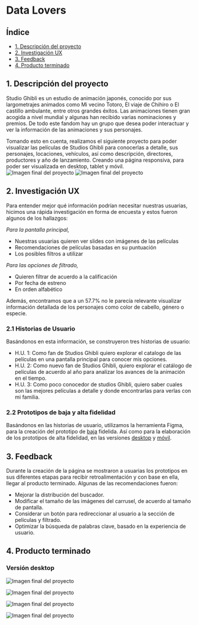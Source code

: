# Data Lovers

## Índice

* [1.  Descripción del proyecto](#1-descripción-del-proyecto)
* [2.  Investigación UX](#2-investigación-ux)
* [3. Feedback](#3-feedback)
* [4. Producto terminado](#4-producto-terminado)


## 1. Descripción del proyecto
Studio Ghibli es un estudio de animación japonés, conocido por sus largometrajes animados como Mi vecino Totoro, El viaje de Chihiro o El castillo ambulante, entre otros grandes éxitos.
Las animaciones tienen gran acogida a nivel mundial y algunas han recibido varias nominaciones y premios. De todo este fandom hay un grupo que desea poder interactuar y ver la información de las animaciones y sus personajes.  

Tomando esto en cuenta, realizamos el siguiente proyecto para poder visualizar las películas de Studios Ghibli para conocerlas a detalle, sus personajes, locaciones, vehículos, así como descripción, directores, productores y año de lanzamiento. Creando una página responsiva, para poder ser visualizada en desktop, tablet y móvil.
![Imagen final del proyecto](https://github.com/ziomarajimenez/CDMX012-data-lovers/blob/main/inicio.png?raw=true)
![Imagen final del proyecto](https://github.com/ziomarajimenez/CDMX012-data-lovers/blob/main/iniciopeliculas.png?raw=true)


## 2. Investigación UX
Para entender mejor qué información podrían necesitar nuestras usuarias, hicimos una rápida investigación en forma de encuesta y estos fueron algunos de los hallazgos:

*Para la pantalla principal,*
* Nuestras usuarias quieren ver slides con imágenes de las películas
* Recomendaciones de películas basadas en su puntuación
* Los posibles filtros a utilizar 

*Para las opciones de filtrado,*
* Quieren filtrar de acuerdo a la calificación 
* Por fecha de estreno
* En orden alfabético

Además, encontramos que a un 57.7% no le parecía relevante visualizar información detallada de los personajes como color de cabello, género o especie. 

### 2.1 Historias de Usuario
Basándonos en esta información, se construyeron tres historias de usuario:

* H.U. 1: Como fan de Studios Ghibli quiero explorar el catalogo de las películas en una pantalla principal para conocer mis opciones.
* H.U. 2: Como nuevo fan de Studios Ghibli, quiero explorar el catálogo de películas de acuerdo al año para analizar los avances de la animación en el tiempo.
* H.U. 3: Como poco conocedor de studios Ghibli, quiero saber cuales son las mejores películas a detalle y donde encontrarlas para verlas con mi familia.

### 2.2 Prototipos de baja y alta fidelidad
Basándonos en las historias de usuario, utilizamos la herramienta Figma, para la creación del prototipo de [baja](https://www.figma.com/proto/YrkFwb2XMmOYwdU529ZwwR/DATA-LOVERS-GHIBLI?page-id=0%3A1&node-id=2%3A13&viewport=241%2C48%2C0.13&scaling=scale-down&starting-point-node-id=7%3A244&show-proto-sidebar=1) fidelida.
Así como para la elaboración de los prototipos de alta fidelidad, en las versiones [desktop](https://www.figma.com/proto/YrkFwb2XMmOYwdU529ZwwR/DATA-LOVERS-GHIBLI?page-id=0%3A1&node-id=50%3A150&viewport=241%2C48%2C0.13&scaling=scale-down-width&starting-point-node-id=50%3A150) y [móvil](https://www.figma.com/proto/YrkFwb2XMmOYwdU529ZwwR/DATA-LOVERS-GHIBLI?page-id=0%3A1&node-id=50%3A358&viewport=241%2C48%2C1&scaling=min-zoom&starting-point-node-id=7%3A244&show-proto-sidebar=1).


## 3. Feedback
Durante la creación de la página se mostraron  a usuarias los prototipos en sus diferentes etapas para recibir retroalimentación y con base en ella, llegar al producto terminado. Algunas de las recomendaciones fueron:  

* Mejorar la distribución del buscador.
* Modificar el tamaño de las imágenes del carrusel, de acuerdo al tamaño de pantalla.
* Considerar un botón para redireccionar al usuario a la sección de películas y filtrado.
* Optimizar la búsqueda de palabras clave, basado en la experiencia de usuario. 


## 4. Producto terminado
### Versión desktop

![Imagen final del proyecto](https://github.com/ziomarajimenez/CDMX012-data-lovers/blob/main/buenadesktop.PNG?raw=true)  

![Imagen final del proyecto](https://github.com/ziomarajimenez/CDMX012-data-lovers/blob/main/desktop2.PNG?raw=true)  

![Imagen final del proyecto](https://github.com/ziomarajimenez/CDMX012-data-lovers/blob/main/3desktop.PNG?raw=true)  

![Imagen final del proyecto](https://github.com/ziomarajimenez/CDMX012-data-lovers/blob/main/4desktop.PNG?raw=true)
